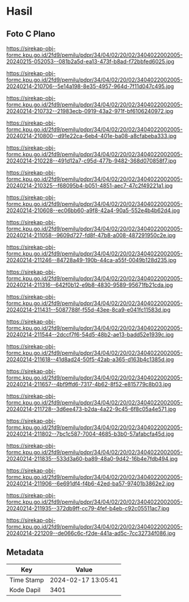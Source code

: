 # Hasil

## Foto C Plano

https://sirekap-obj-formc.kpu.go.id/2fd9/pemilu/pdpr/34/04/02/20/02/3404022002005-20240215-052053--081b2a5d-ea13-473f-b8ad-f72bbfed6025.jpg

https://sirekap-obj-formc.kpu.go.id/2fd9/pemilu/pdpr/34/04/02/20/02/3404022002005-20240214-210706--5e14a198-8e35-4957-964d-7f11d047c495.jpg

https://sirekap-obj-formc.kpu.go.id/2fd9/pemilu/pdpr/34/04/02/20/02/3404022002005-20240214-210732--21983ecb-0919-43a2-971f-bf6106240972.jpg

https://sirekap-obj-formc.kpu.go.id/2fd9/pemilu/pdpr/34/04/02/20/02/3404022002005-20240214-210800--d91e22ca-6eb4-401e-ba08-a8cfabeba333.jpg

https://sirekap-obj-formc.kpu.go.id/2fd9/pemilu/pdpr/34/04/02/20/02/3404022002005-20240214-210228--491d12a7-c95d-477b-9482-368d070858f7.jpg

https://sirekap-obj-formc.kpu.go.id/2fd9/pemilu/pdpr/34/04/02/20/02/3404022002005-20240214-210325--f68095b4-b051-4851-aec7-47c2f49221a1.jpg

https://sirekap-obj-formc.kpu.go.id/2fd9/pemilu/pdpr/34/04/02/20/02/3404022002005-20240214-210608--ec06bb60-a9f8-42a4-90a5-552e4b4b62d4.jpg

https://sirekap-obj-formc.kpu.go.id/2fd9/pemilu/pdpr/34/04/02/20/02/3404022002005-20240214-211058--9609d727-fd8f-47b8-a008-487291950c2e.jpg

https://sirekap-obj-formc.kpu.go.id/2fd9/pemilu/pdpr/34/04/02/20/02/3404022002005-20240214-211246--84728a49-190b-44ca-a55f-0049b128d235.jpg

https://sirekap-obj-formc.kpu.go.id/2fd9/pemilu/pdpr/34/04/02/20/02/3404022002005-20240214-211316--642f0b12-e9b8-4830-9589-95671fb21cda.jpg

https://sirekap-obj-formc.kpu.go.id/2fd9/pemilu/pdpr/34/04/02/20/02/3404022002005-20240214-211431--5087788f-f55d-43ee-8ca9-e041fc11583d.jpg

https://sirekap-obj-formc.kpu.go.id/2fd9/pemilu/pdpr/34/04/02/20/02/3404022002005-20240214-211544--2dccf7f6-54d5-48b2-ae13-badd52e1939c.jpg

https://sirekap-obj-formc.kpu.go.id/2fd9/pemilu/pdpr/34/04/02/20/02/3404022002005-20240214-211618--41d8ad24-50f5-42ab-a365-d163b4c1385d.jpg

https://sirekap-obj-formc.kpu.go.id/2fd9/pemilu/pdpr/34/04/02/20/02/3404022002005-20240214-211657--4bf9ffd6-7317-4b62-8f52-e815779c8b03.jpg

https://sirekap-obj-formc.kpu.go.id/2fd9/pemilu/pdpr/34/04/02/20/02/3404022002005-20240214-211728--3d6ee473-b2da-4a22-9c45-6f8c05a4e571.jpg

https://sirekap-obj-formc.kpu.go.id/2fd9/pemilu/pdpr/34/04/02/20/02/3404022002005-20240214-211802--7bc1c587-7004-4685-b3b0-57afabcfa45d.jpg

https://sirekap-obj-formc.kpu.go.id/2fd9/pemilu/pdpr/34/04/02/20/02/3404022002005-20240214-211835--533d3a60-ba89-48a0-9d42-16b4e7fdb494.jpg

https://sirekap-obj-formc.kpu.go.id/2fd9/pemilu/pdpr/34/04/02/20/02/3404022002005-20240214-211906--6e691df4-f4b6-42ed-ba57-97401b3862e2.jpg

https://sirekap-obj-formc.kpu.go.id/2fd9/pemilu/pdpr/34/04/02/20/02/3404022002005-20240214-211935--372db9ff-cc79-4fef-b4eb-c92c05511ac7.jpg

https://sirekap-obj-formc.kpu.go.id/2fd9/pemilu/pdpr/34/04/02/20/02/3404022002005-20240214-221209--de066c6c-f2de-441a-ad5c-7cc32734f086.jpg


## Metadata

| Key        | Value               |
| ---------- | ------------------- |
| Time Stamp | 2024-02-17 13:05:41 |
| Kode Dapil | 3401                |



